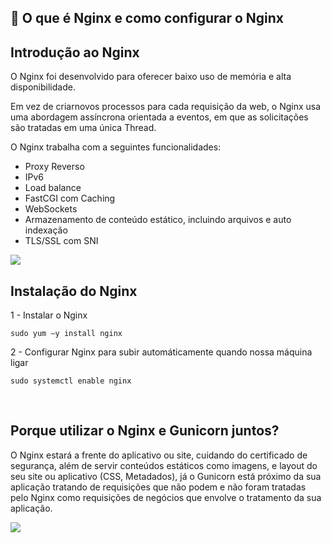 ## 📌 O que é Nginx e como configurar o Nginx

## Introdução ao Nginx

O Nginx foi desenvolvido para oferecer baixo uso de memória e alta disponibilidade. 

Em vez de criarnovos processos para cada requisição da web, o Nginx usa uma abordagem assíncrona orientada a eventos, em que as solicitações são tratadas em uma única Thread.

O Nginx trabalha com a seguintes funcionalidades:
- Proxy Reverso
- IPv6
- Load balance
- FastCGI com Caching
- WebSockets
- Armazenamento de conteúdo estático, incluindo arquivos e auto indexação
- TLS/SSL com SNI

<img src="./assets/img-03.jpg">

<br>

## Instalação do Nginx

1 - Instalar o Nginx
```
sudo yum –y install nginx

```

2 - Configurar Nginx para subir automáticamente quando nossa máquina ligar
```
sudo systemctl enable nginx
```

<br>

## Porque utilizar o Nginx e Gunicorn juntos?
O Nginx estará a frente do aplicativo ou site, cuidando do certificado de segurança, além de servir conteúdos estáticos como imagens, e layout do seu site ou aplicativo (CSS, Metadados), já o Gunicorn está próximo da sua aplicação tratando de requisições que não podem e não foram tratadas pelo Nginx como requisições de negócios que envolve o tratamento da sua aplicação.

<img src="./assets/img-04.jpg">